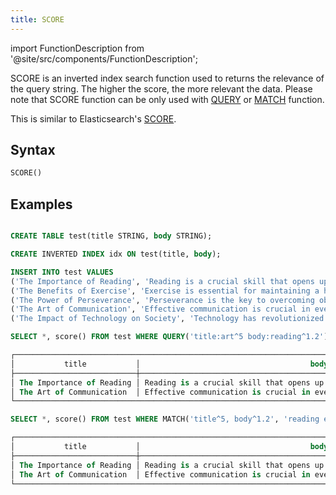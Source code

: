 ```yaml
---
title: SCORE
---
```

import FunctionDescription from '@site/src/components/FunctionDescription';

<FunctionDescription description="Introduced or updated: v1.2.425"/>

SCORE is an inverted index search function used to returns the relevance of the query string. The higher the score, the more relevant the data. Please note that SCORE function can be only used with [QUERY](query.md) or [MATCH](match.md) function.

This is similar to Elasticsearch's [SCORE](https://www.elastic.co/guide/en/elasticsearch/reference/current/sql-functions-search.html#sql-functions-search-score).

## Syntax

```sql
SCORE()
```

## Examples

```sql

CREATE TABLE test(title STRING, body STRING);

CREATE INVERTED INDEX idx ON test(title, body);

INSERT INTO test VALUES
('The Importance of Reading', 'Reading is a crucial skill that opens up a world of knowledge and imagination.'),
('The Benefits of Exercise', 'Exercise is essential for maintaining a healthy lifestyle.'),
('The Power of Perseverance', 'Perseverance is the key to overcoming obstacles and achieving success.'),
('The Art of Communication', 'Effective communication is crucial in everyday life.'),
('The Impact of Technology on Society', 'Technology has revolutionized our society in countless ways.');

SELECT *, score() FROM test WHERE QUERY('title:art^5 body:reading^1.2');

┌────────────────────────────────────────────────────────────────────────────────────────────────────────────────────────┐
│           title           │                                      body                                      │  score()  │
├───────────────────────────┼────────────────────────────────────────────────────────────────────────────────┼───────────┤
│ The Importance of Reading │ Reading is a crucial skill that opens up a world of knowledge and imagination. │ 1.3860708 │
│ The Art of Communication  │ Effective communication is crucial in everyday life.                           │ 7.1992116 │
└────────────────────────────────────────────────────────────────────────────────────────────────────────────────────────┘

SELECT *, score() FROM test WHERE MATCH('title^5, body^1.2', 'reading everyday');

┌────────────────────────────────────────────────────────────────────────────────────────────────────────────────────────┐
│           title           │                                      body                                      │  score()  │
├───────────────────────────┼────────────────────────────────────────────────────────────────────────────────┼───────────┤
│ The Importance of Reading │ Reading is a crucial skill that opens up a world of knowledge and imagination. │  8.585282 │
│ The Art of Communication  │ Effective communication is crucial in everyday life.                           │ 1.8575745 │
└────────────────────────────────────────────────────────────────────────────────────────────────────────────────────────┘
```
